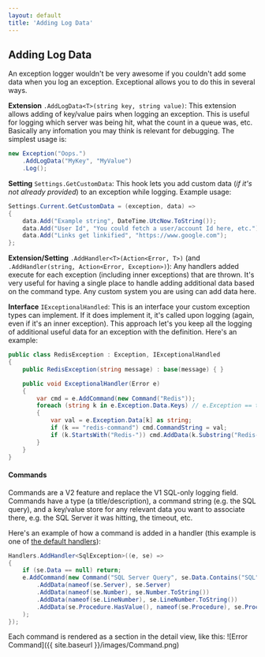 ```yaml
---
layout: default
title: 'Adding Log Data'
---
```

## Adding Log Data

An exception logger wouldn't be very awesome if you couldn't add some data when you log an exception. Exceptional allows you to do this in several ways.

**Extension** `.AddLogData<T>(string key, string value)`: This extension allows adding of key/value pairs when logging an exception. This is useful for logging which server was being hit, what the count in a queue was, etc. Basically any infomation you may think is relevant for debugging. The simplest usage is:
```c#
new Exception("Oops.")
    .AddLogData("MyKey", "MyValue")
    .Log();
```

**Setting** `Settings.GetCustomData`: This hook lets you add custom data (*if it's not already provided*) to an exception while logging. Example usage:
```c#
Settings.Current.GetCustomData = (exception, data) =>
{
    data.Add("Example string", DateTime.UtcNow.ToString());
    data.Add("User Id", "You could fetch a user/account Id here, etc.");
    data.Add("Links get linkified", "https://www.google.com");
};
```

**Extension/Setting** `.AddHandler<T>(Action<Error, T>)` (and `.AddHandler(string, Action<Error, Exception>)`): Any handlers added execute for each exception (including inner exceptions) that are thrown. It's very useful for having a single place to handle adding additional data based on the command type. Any custom system you are using can add data here.

**Interface** `IExceptionalHandled`: This is an interface your custom exception types can implement. If it does implement it, it's called upon logging (again, even if it's an inner exception). This approach let's you keep all the logging of additional useful data for an exception with the definition. Here's an example:
```c#
public class RedisException : Exception, IExceptionalHandled
{
    public RedisException(string message) : base(message) { }

    public void ExceptionalHandler(Error e)
    {
        var cmd = e.AddCommand(new Command("Redis"));
        foreach (string k in e.Exception.Data.Keys) // e.Exception == this
        {
            var val = e.Exception.Data[k] as string;
            if (k == "redis-command") cmd.CommandString = val;
            if (k.StartsWith("Redis-")) cmd.AddData(k.Substring("Redis-".Length), val);
        }
    }
}
```

#### Commands

Commands are a V2 feature and replace the V1 SQL-only logging field. Commands have a type (a title/description), a command string (e.g. the SQL query), and a key/value store for any relevant data you want to associate there, e.g. the SQL Server it was hitting, the timeout, etc.

Here's an example of how a command is added in a handler (this example is one of [the default handlers](https://github.com/NickCraver/StackExchange.Exceptional/blob/master/src/StackExchange.Exceptional.Shared/Extensions.Handlers.cs)):

```c#
Handlers.AddHandler<SqlException>((e, se) =>
{
    if (se.Data == null) return;
    e.AddCommand(new Command("SQL Server Query", se.Data.Contains("SQL") ? se.Data["SQL"] as string : null)
        .AddData(nameof(se.Server), se.Server)
        .AddData(nameof(se.Number), se.Number.ToString())
        .AddData(nameof(se.LineNumber), se.LineNumber.ToString())
        .AddData(se.Procedure.HasValue(), nameof(se.Procedure), se.Procedure)
    );
});
```

Each command is rendered as a section in the detail view, like this:
![Error Command]({{ site.baseurl }}/images/Command.png)